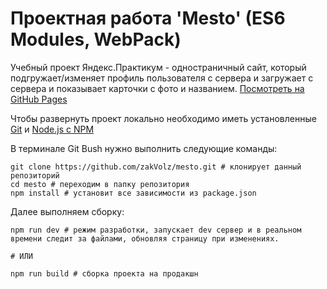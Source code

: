# Проектная работа 'Mesto' (ES6 Modules, WebPack)
Учебный проект Яндекс.Практикум - одностраничный сайт, который подгружает/изменяет профиль пользователя с сервера и загружает с сервера и показывает карточки с фото и названием.
[Посмотреть на GitHub Pages](https://zakvolz.github.io/mesto/)

Чтобы развернуть проект локально необходимо иметь установленные [Git](https://git-scm.com/) и [Node.js с NPM](https://nodejs.org/en/)

В терминале Git Bush нужно выполнить следующие команды:
```
git clone https://github.com/zakVolz/mesto.git # клонирует данный репозиторий
cd mesto # переходим в папку репозитория
npm install # установит все зависимости из package.json
```

Далее выполняем сборку:
```
npm run dev # режим разработки, запускает dev сервер и в реальном времени следит за файлами, обновляя страницу при изменениях.

# ИЛИ

npm run build # сборка проекта на продакшн